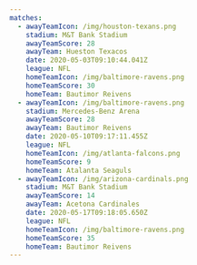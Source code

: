 ```yaml
---
matches:
  - awayTeamIcon: /img/houston-texans.png
    stadium: M&T Bank Stadium
    awayTeamScore: 28
    awayTeam: Hueston Texacos
    date: 2020-05-03T09:10:44.041Z
    league: NFL
    homeTeamIcon: /img/baltimore-ravens.png
    homeTeamScore: 30
    homeTeam: Bautimor Reivens
  - awayTeamIcon: /img/baltimore-ravens.png
    stadium: Mercedes-Benz Arena
    awayTeamScore: 28
    awayTeam: Bautimor Reivens
    date: 2020-05-10T09:17:11.455Z
    league: NFL
    homeTeamIcon: /img/atlanta-falcons.png
    homeTeamScore: 9
    homeTeam: Atalanta Seaguls
  - awayTeamIcon: /img/arizona-cardinals.png
    stadium: M&T Bank Stadium
    awayTeamScore: 14
    awayTeam: Acetona Cardinales
    date: 2020-05-17T09:18:05.650Z
    league: NFL
    homeTeamIcon: /img/baltimore-ravens.png
    homeTeamScore: 35
    homeTeam: Bautimor Reivens
---
```

